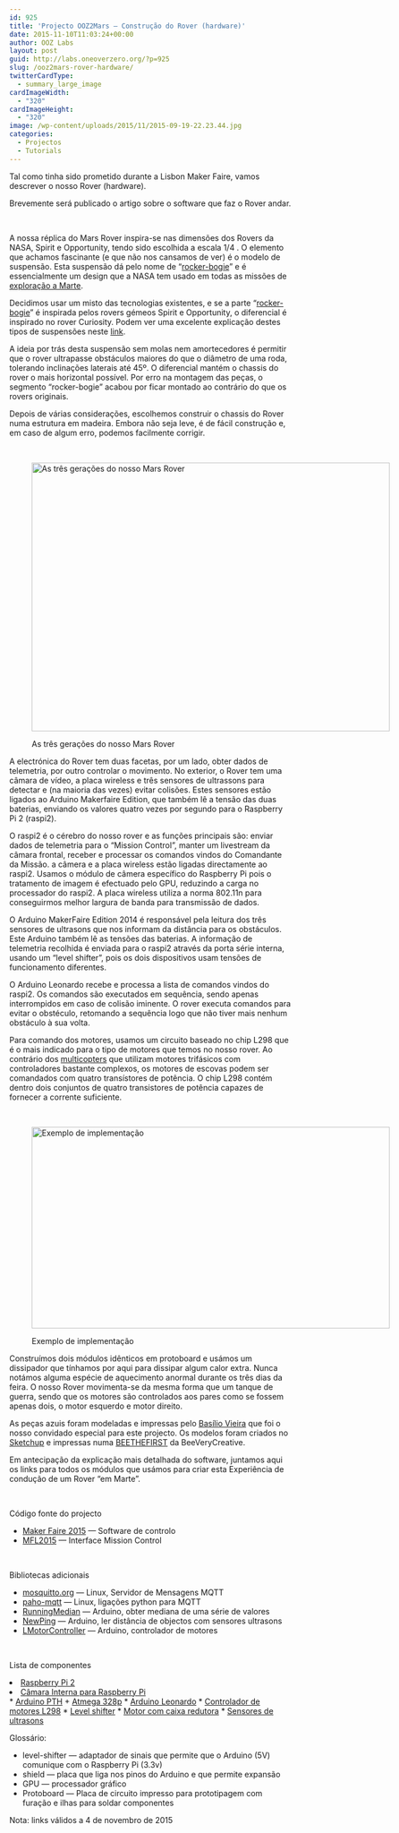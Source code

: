 ```yaml
---
id: 925
title: 'Projecto OOZ2Mars — Construção do Rover (hardware)'
date: 2015-11-10T11:03:24+00:00
author: OOZ Labs
layout: post
guid: http://labs.oneoverzero.org/?p=925
slug: /ooz2mars-rover-hardware/
twitterCardType:
  - summary_large_image
cardImageWidth:
  - "320"
cardImageHeight:
  - "320"
image: /wp-content/uploads/2015/11/2015-09-19-22.23.44.jpg
categories:
  - Projectos
  - Tutorials
---
```

Tal como tinha sido prometido durante a Lisbon Maker Faire, vamos descrever o nosso Rover (hardware).

Brevemente será publicado o artigo sobre o software que faz o Rover andar.

&nbsp;



A nossa réplica do Mars Rover inspira-se nas dimensões dos Rovers da NASA, Spirit e Opportunity, tendo sido escolhida a escala 1/4 . O elemento que achamos fascinante (e que não nos cansamos de ver) é o modelo de suspensão. Esta suspensão dá pelo nome de &#8220;[rocker-bogie](http://mars.nasa.gov/mer/mission/spacecraft_rover_wheels.html)&#8221; e é essencialmente um design que a NASA tem usado em todas as missões de [exploração a Marte](http://mars.nasa.gov/mer/overview/).

Decidimos usar um misto das tecnologias existentes, e se a parte &#8220;[rocker-bogie](http://mars.nasa.gov/mer/mission/spacecraft_rover_wheels.html)&#8221; é inspirada pelos rovers gémeos Spirit e Opportunity, o diferencial é inspirado no rover Curiosity. Podem ver uma excelente explicação destes tipos de suspensões neste [link](http://www.alicesastroinfo.com/2012/07/mars-rover-rocker-bogie-differential/).

A ideia por trás desta suspensão sem molas nem amortecedores é permitir que o rover ultrapasse obstáculos maiores do que o diâmetro de uma roda, tolerando inclinações laterais até 45º. O diferencial mantém o chassis do rover o mais horizontal possível. Por erro na montagem das peças, o segmento &#8220;rocker-bogie&#8221; acabou por ficar montado ao contrário do que os rovers originais.

Depois de várias considerações, escolhemos construir o chassis do Rover numa estrutura em madeira. Embora não seja leve, é de fácil construção e, em caso de algum erro, podemos facilmente corrigir.

&nbsp;<figure id="attachment_933" style="width: 640px" class="wp-caption aligncenter">

[<img class="wp-image-933 size-large" src="http://labs.oneoverzero.org/wp-content/uploads/2015/11/2015-09-19-22.23.44-1024x768.jpg" alt="As três gerações do nosso Mars Rover" width="640" height="480" srcset="http://labs.oneoverzero.org/wp-content/uploads/2015/11/2015-09-19-22.23.44-1024x768.jpg 1024w, http://labs.oneoverzero.org/wp-content/uploads/2015/11/2015-09-19-22.23.44-300x225.jpg 300w, http://labs.oneoverzero.org/wp-content/uploads/2015/11/2015-09-19-22.23.44-280x210.jpg 280w" sizes="(max-width: 640px) 100vw, 640px" />](http://labs.oneoverzero.org/wp-content/uploads/2015/11/2015-09-19-22.23.44.jpg)<figcaption class="wp-caption-text">As três gerações do nosso Mars Rover</figcaption></figure> 

A electrónica do Rover tem duas facetas, por um lado, obter dados de telemetria, por outro controlar o movimento. No exterior, o Rover tem uma câmara de vídeo, a placa wireless e três sensores de ultrassons para detectar e (na maioria das vezes) evitar colisões. Estes sensores estão ligados ao Arduino Makerfaire Edition, que também lê a tensão das duas baterias, enviando os valores quatro vezes por segundo para o Raspberry Pi 2 (raspi2).

O raspi2 é o cérebro do nosso rover e as funções principais são: enviar dados de telemetria para o &#8220;Mission Control&#8221;, manter um livestream da câmara frontal, receber e processar os comandos vindos do Comandante da Missão. a câmera e a placa wireless estão ligadas directamente ao raspi2. Usamos o módulo de câmera específico do Raspberry Pi pois o tratamento de imagem é efectuado pelo GPU, reduzindo a carga no processador do raspi2. A placa wireless utiliza a norma 802.11n para conseguirmos melhor largura de banda para transmissão de dados.

O Arduino MakerFaire Edition 2014 é responsável pela leitura dos três sensores de ultrasons que nos informam da distância para os obstáculos. Este Arduino também lê as tensões das baterias. A informação de telemetria recolhida é enviada para o raspi2 através da porta série interna, usando um &#8220;level shifter&#8221;, pois os dois dispositivos usam tensões de funcionamento diferentes.

O Arduino Leonardo recebe e processa a lista de comandos vindos do raspi2. Os comandos são executados em sequência, sendo apenas interrompidos em caso de colisão iminente. O rover executa comandos para evitar o obstéculo, retomando a sequência logo que não tiver mais nenhum obstáculo à sua volta.

Para comando dos motores, usamos um circuito baseado no chip L298 que é o mais indicado para o tipo de motores que temos no nosso rover. Ao contrário dos [multicopters](http://labs.oneoverzero.org/series/serie-1/) que utilizam motores trifásicos com controladores bastante complexos, os motores de escovas podem ser comandados com quatro transístores de potência. O chip L298 contém dentro dois conjuntos de quatro transistores de potência capazes de fornecer a corrente suficiente.

&nbsp;<figure id="attachment_939" style="width: 640px" class="wp-caption aligncenter">

[<img class="wp-image-939 size-large" src="http://labs.oneoverzero.org/wp-content/uploads/2015/11/Schematic-Arduino-Touch-Wardrobe-1024x576.jpg" alt="Exemplo de implementação" width="640" height="360" srcset="http://labs.oneoverzero.org/wp-content/uploads/2015/11/Schematic-Arduino-Touch-Wardrobe.jpg 1024w, http://labs.oneoverzero.org/wp-content/uploads/2015/11/Schematic-Arduino-Touch-Wardrobe-300x169.jpg 300w, http://labs.oneoverzero.org/wp-content/uploads/2015/11/Schematic-Arduino-Touch-Wardrobe-280x158.jpg 280w" sizes="(max-width: 640px) 100vw, 640px" />](http://labs.oneoverzero.org/wp-content/uploads/2015/11/Schematic-Arduino-Touch-Wardrobe.jpg)<figcaption class="wp-caption-text">Exemplo de implementação</figcaption></figure> 

Construímos dois módulos idênticos em protoboard e usámos um dissipador que tínhamos por aqui para dissipar algum calor extra. Nunca notámos alguma espécie de aquecimento anormal durante os três dias da feira. O nosso Rover movimenta-se da mesma forma que um tanque de guerra, sendo que os motores são controlados aos pares como se fossem apenas dois, o motor esquerdo e motor direito.

As peças azuis foram modeladas e impressas pelo [Basílio Vieira](http://labs.oneoverzero.org/projectos/convidado-especial-basilio-vieira/) que foi o nosso convidado especial para este projecto. Os modelos foram criados no [Sketchup](http://www.sketchup.com/) e impressas numa [BEETHEFIRST](https://beeverycreative.com/beethefirst-plus/) da BeeVeryCreative.

Em antecipação da explicação mais detalhada do software, juntamos aqui os links para todos os módulos que usámos para criar esta Experiência de condução de um Rover &#8220;em Marte&#8221;.

&nbsp;

Código fonte do projecto

  * <a href="https://github.com/OOZLabs/MakerFaire2015" target="_blank">Maker Faire 2015</a> — Software de controlo
  * <a href="https://github.com/luisfcorreia/MFL2015_MISCTL" target="_blank">MFL2015</a> — Interface Mission Control

&nbsp;

Bibliotecas adicionais

  * [mosquitto.org](http://mosquitto.org) — Linux, Servidor de Mensagens MQTT
  * [paho-mqtt](https://eclipse.org/paho/clients/python/) — Linux, ligações python para MQTT
  * [RunningMedian](http://playground.arduino.cc/Main/RunningMedian) — Arduino, obter mediana de uma série de valores
  * [NewPing](http://playground.arduino.cc/Code/NewPing) — Arduino, ler distância de objectos com sensores ultrasons
  * [<span class="pl-s">LMotorController</span>](https://github.com/lukagabric/Ernesto-Arduino/tree/master/Ernesto/Classes/LMotorController) — Arduino, controlador de motores

&nbsp;

Lista de componentes

<li style="text-align: left;">
  <a href="http://www.inmotion.pt/en/boards-and-kits/1152-raspberry-pi-2-with-transcend-8gb-class-10-card.html" target="_blank">Raspberry Pi 2</a>
</li>
<li style="text-align: left;">
  <a href="http://www.inmotion.pt/en/camera-module/796-raspberry-pi-camera-board.html">Câmara Interna para Raspberry Pi</a>
</li>
  * <a href="http://www.inmotion.pt/en/arduino-clones/408-breadboard-arduino-compatible-parts-kit-add-on.html" target="_blank">Arduino PTH</a> + <a href="http://www.inmotion.pt/en/atmel-avr/427-atmega328-with-arduino-optiboot-uno.html" target="_blank">Atmega 328p</a>
  * <a href="http://www.inmotion.pt/en/arduino-boards/486-arduino-leonardo-headers.html" target="_blank">Arduino Leonardo</a>
  * <a href="http://www.inmotion.pt/en/general-ics/193-full-bridge-motor-driver-dual-l298n.html" target="_blank">Controlador de motores L298</a>
  * <a href="http://www.inmotion.pt/en/adafruit/1101-txb0104-bi-directional-level-shifter.html" target="_blank">Level shifter</a>
  * <a href="http://www.inmotion.pt/en/gearmotors/829-29-1-metal-gearmotor-37dx52l-mm-with-64-cpr-encoder.html" target="_blank">Motor com caixa redutora</a>
  * <a href="http://www.inmotion.pt/en/proximity/526-ultrasound-sensor-hc-sr04.html" target="_blank">Sensores de ultrasons</a>

Glossário:

  * level-shifter — adaptador de sinais que permite que o Arduino (5V) comunique com o Raspberry Pi (3.3v)
  * shield — placa que liga nos pinos do Arduino e que permite expansão
  * GPU — processador gráfico
  * Protoboard — Placa de circuito impresso para prototipagem com furação e ilhas para soldar componentes

Nota: links válidos a 4 de novembro de 2015